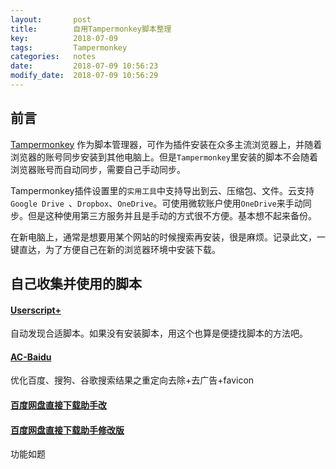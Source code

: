 ```yaml
---
layout:       post
title:        自用Tampermonkey脚本整理
key:          2018-07-09
tags:         Tampermonkey
categories:   notes
date:         2018-07-09 10:56:23
modify_date:  2018-07-09 10:56:29
---
```


## 前言

[Tampermonkey](http://tampermonkey.net) 作为脚本管理器，可作为插件安装在众多主流浏览器上，并随着浏览器的账号同步安装到其他电脑上。但是`Tampermonkey`里安装的脚本不会随着浏览器账号而自动同步，需要自己手动同步。

Tampermonkey插件设置里的`实用工具`中支持导出到云、压缩包、文件。云支持`Google Drive `、`Dropbox`、`OneDrive`。可使用微软账户使用`OneDrive`来手动同步。但是这种使用第三方服务并且是手动的方式很不方便。基本想不起来备份。

在新电脑上，通常是想要用某个网站的时候搜索再安装，很是麻烦。记录此文，一键直达，为了方便自己在新的浏览器环境中安装下载。

## 自己收集并使用的脚本

#### [Userscript+](https://greasyfork.org/zh-CN/scripts/24508-userscript-show-site-all-userjs)

自动发现合适脚本。如果没有安装脚本，用这个也算是便捷找脚本的方法吧。

#### [AC-Baidu](https://greasyfork.org/zh-CN/scripts/14178-ac-baidu-%E4%BC%98%E5%8C%96%E7%99%BE%E5%BA%A6-%E6%90%9C%E7%8B%97-%E8%B0%B7%E6%AD%8C%E6%90%9C%E7%B4%A2%E7%BB%93%E6%9E%9C%E4%B9%8B%E9%87%8D%E5%AE%9A%E5%90%91%E5%8E%BB%E9%99%A4-%E5%8E%BB%E5%B9%BF%E5%91%8A-favicon)

优化百度、搜狗、谷歌搜索结果之重定向去除+去广告+favicon

#### [百度网盘直接下载助手改](https://greasyfork.org/scripts/35421)

#### [百度网盘直接下载助手修改版 ](https://greasyfork.org/scripts/39776)

功能如题


